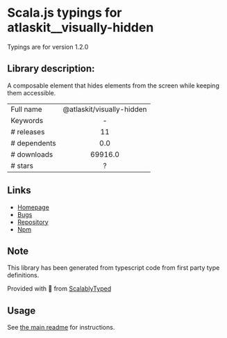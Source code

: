
# Scala.js typings for atlaskit__visually-hidden

Typings are for version 1.2.0

## Library description:
A composable element that hides elements from the screen while keeping them accessible.

|                    |                 |
| ------------------ | :-------------: |
| Full name          | @atlaskit/visually-hidden |
| Keywords           | - |
| # releases         | 11 |
| # dependents       | 0.0 |
| # downloads        | 69916.0 |
| # stars            | ? |

## Links
- [Homepage](https://atlaskit.atlassian.com/packages/design-system/visually-hidden)
- [Bugs](https://bitbucket.org/atlassian/atlassian-frontend-mirror/issues)
- [Repository](https://bitbucket.org/atlassian/atlassian-frontend-mirror)
- [Npm](https://www.npmjs.com/package/%40atlaskit%2Fvisually-hidden)
    


## Note
This library has been generated from typescript code from first party type definitions.

Provided with :purple_heart: from [ScalablyTyped](https://github.com/oyvindberg/ScalablyTyped)

## Usage
See [the main readme](../../readme.md) for instructions.



